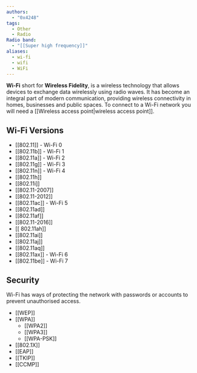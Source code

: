 ```yaml
---
authors:
  - "0x4248"
tags:
  - Other
  - Radio
Radio band:
  - "[[Super high frequency]]"
aliases:
  - wi-fi
  - wifi
  - WiFi
---
```

**Wi-Fi** short for **Wireless Fidelity**, is a wireless technology that allows devices to exchange data wirelessly using radio waves. It has become an integral part of modern communication, providing wireless connectivity in homes, businesses and public spaces. To connect to a Wi-Fi network you will need a [[Wireless access point|wireless access point]].
## Wi-Fi Versions
- [[802.11]] - Wi-Fi 0
- [[802.11b]] - Wi-Fi 1
- [[802.11a]] - Wi-Fi 2
- [[802.11g]] - Wi-Fi 3
- [[802.11n]] - Wi-Fi 4
- [[802.11h]]
- [[802.11i]]
- [[802.11-2007]]
- [[802.11-2012]]
- [[802.11ac]] - Wi-Fi 5
- [[802.11ad]]
- [[802.11af]]
- [[802.11-2016]]
- [[ 802.11ah]]
- [[802.11ai]]
- [[802.11aj]]
- [[802.11aq]]
- [[802.11ax]] - Wi-Fi 6
- [[802.11be]] - Wi-Fi 7

## Security
Wi-Fi has ways of protecting the network with passwords or accounts to prevent unauthorised access.
- [[WEP]]
- [[WPA]]
	- [[WPA2]]
	- [[WPA3]]
	- [[WPA-PSK]]
- [[802.1X]]
- [[EAP]]
- [[TKIP]]
- [[CCMP]]